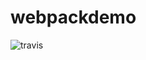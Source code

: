 # webpackdemo

<!-- travis ci badge -->
![travis](https://travis-ci.org/LinterChan/webpackdemo.svg?branch=master)